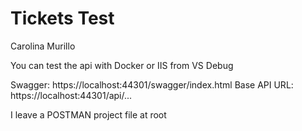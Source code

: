 # Tickets Test

Carolina Murillo

You can test the api with Docker or IIS from VS Debug

Swagger: https://localhost:44301/swagger/index.html
Base API URL: https://localhost:44301/api/...

I leave a POSTMAN project file at root
